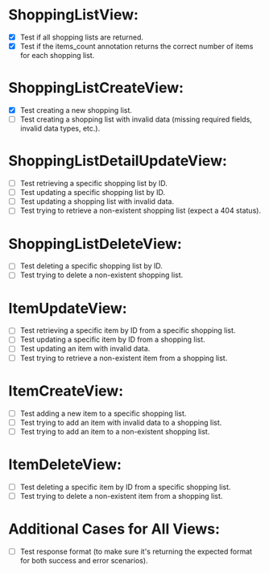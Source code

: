 # ShoppingListView:

- [x] Test if all shopping lists are returned.
- [x] Test if the items_count annotation returns the correct number of items for each shopping list.

# ShoppingListCreateView:

- [x] Test creating a new shopping list.
- [ ] Test creating a shopping list with invalid data (missing required fields, invalid data types, etc.).

# ShoppingListDetailUpdateView:

- [ ] Test retrieving a specific shopping list by ID.
- [ ] Test updating a specific shopping list by ID.
- [ ] Test updating a shopping list with invalid data.
- [ ] Test trying to retrieve a non-existent shopping list (expect a 404 status).

# ShoppingListDeleteView:

- [ ] Test deleting a specific shopping list by ID.
- [ ] Test trying to delete a non-existent shopping list.

# ItemUpdateView:

- [ ] Test retrieving a specific item by ID from a specific shopping list.
- [ ] Test updating a specific item by ID from a shopping list.
- [ ] Test updating an item with invalid data.
- [ ] Test trying to retrieve a non-existent item from a shopping list.

# ItemCreateView:

- [ ] Test adding a new item to a specific shopping list.
- [ ] Test trying to add an item with invalid data to a shopping list.
- [ ] Test trying to add an item to a non-existent shopping list.

# ItemDeleteView:

- [ ] Test deleting a specific item by ID from a specific shopping list.
- [ ] Test trying to delete a non-existent item from a shopping list.

# Additional Cases for All Views:

- [ ] Test response format (to make sure it's returning the expected format for both success and error scenarios).
